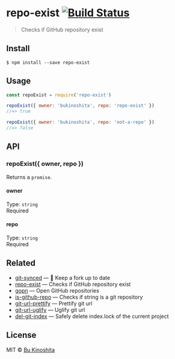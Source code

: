 # repo-exist [![Build Status](https://travis-ci.org/bukinoshita/repo-exist.svg?branch=master)](https://travis-ci.org/bukinoshita/repo-exist)

> Checks if GitHub repository exist


## Install

```
$ npm install --save repo-exist
```


## Usage
```js
const repoExist = require('repo-exist')

repoExist({ owner: 'bukinoshita', repo: 'repo-exist' })
//=> true

repoExist({ owner: 'bukinoshita', repo: 'not-a-repo' })
//=> false
```


## API

### repoExist({ owner, repo })

Returns a `promise`.

#### owner

Type: `string`<br>
Required

#### repo

Type: `string`<br>
Required


## Related

- [git-synced](https://github.com/bukinoshita/git-synced) — 🎐 Keep a fork up to date
- [repo-exist](https://github.com/bukinoshita/repo-exist) — Checks if GitHub repository exist
- [gopn](https://github.com/bukinoshita/gopn) — Open GitHub repositories
- [is-github-repo](https://github.com/bukinoshita/is-github-repo) — Checks if string is a git repository
- [git-url-prettify](https://github.com/bukinoshita/git-url-prettify) — Prettify git url
- [git-url-uglify](https://github.com/bukinoshita/git-url-uglify) — Uglify git url
- [del-git-index](https://github.com/bukinoshita/del-git-index) — Safely delete index.lock of the current project

## License

MIT © [Bu Kinoshita](https://bukinoshita.io)
